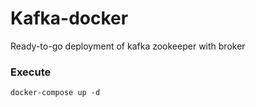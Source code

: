 # Kafka-docker
Ready-to-go deployment of kafka zookeeper with broker

### Execute
```
docker-compose up -d
```
